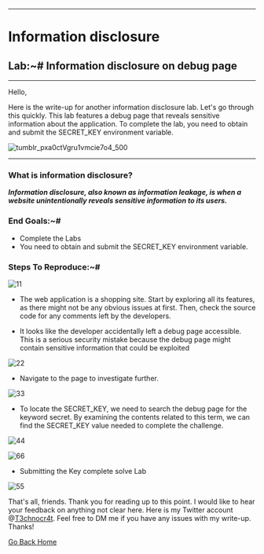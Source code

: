 ***
# Information disclosure
## Lab:~# Information disclosure on debug page

***
Hello,

Here is the write-up for another information disclosure lab. Let's go through this quickly. This lab features a debug page that reveals sensitive information about the application. To complete the lab, you need to obtain and submit the SECRET_KEY environment variable.

![tumblr_pxa0ctVgru1vmcie7o4_500](https://github.com/user-attachments/assets/ef47b718-93cb-45be-885d-a627791e001e)

***
### What is information disclosure?
**_Information disclosure, also known as information leakage, is when a website unintentionally reveals sensitive information to its users._**

### End Goals:~#
- Complete the Labs
- You need to obtain and submit the SECRET_KEY environment variable.

### Steps To Reproduce:~#

![11](https://github.com/user-attachments/assets/ba6cb112-d529-4c81-8d21-8804e5a9585c)

- The web application is a shopping site. Start by exploring all its features, as there might not be any obvious issues at first. Then, check the source code for any comments left by the developers.

- It looks like the developer accidentally left a debug page accessible. This is a serious security mistake because the debug page might contain sensitive information that could be exploited

![22](https://github.com/user-attachments/assets/7b3e22a2-b835-4e12-b600-019031b4f1e6)

- Navigate to the page to investigate further.

![33](https://github.com/user-attachments/assets/72d32fcd-fc94-4202-9239-4fa14cfe9e94)

- To locate the SECRET_KEY, we need to search the debug page for the keyword secret. By examining the contents related to this term, we can find the SECRET_KEY value needed to complete the challenge.

![44](https://github.com/user-attachments/assets/d9e18562-ae45-4258-8b12-8a79cae7cdf0)

![66](https://github.com/user-attachments/assets/6f225b8e-883a-44a0-9385-b53fba4b9709)


- Submitting the Key complete solve Lab

![55](https://github.com/user-attachments/assets/12cb04c6-ddd9-46a6-90cb-c0176a86e2a6)


That's all, friends. Thank you for reading up to this point. I would like to hear your feedback on anything not clear here. Here is my Twitter account @[T3chnocr4t](https://twitter.com/T3chnocr4t). Feel free to DM me if you have any issues with my write-up. Thanks!

[Go Back Home](https://t3chnocr4t.github.io/)
